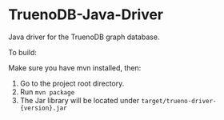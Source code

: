 # TruenoDB-Java-Driver
Java driver for the TruenoDB graph database.

To build:

Make sure you have mvn installed, then:

1. Go to the project root directory.
2. Run `mvn package`
3. The Jar library will be located under `target/trueno-driver-{version}.jar`
